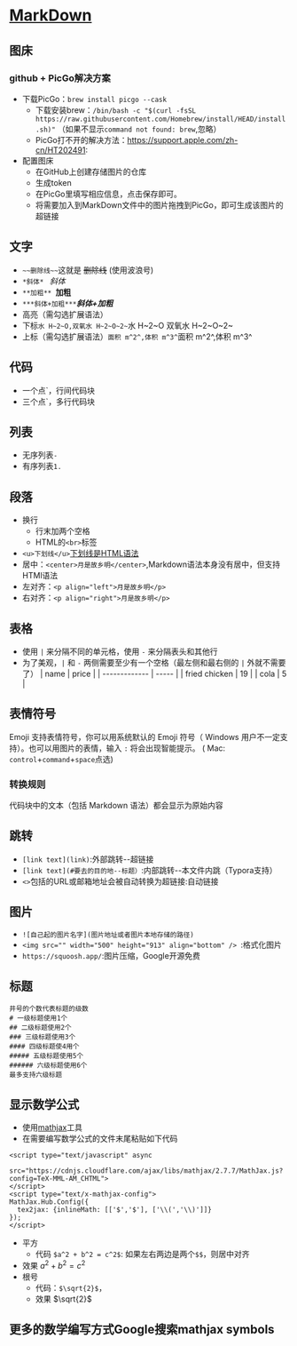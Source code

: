 # [MarkDown](https://markdown.com.cn/basic-syntax/)

## 图床
### github + PicGo解决方案
- 下载PicGo：`brew install picgo --cask`
    - 下载安装brew：`/bin/bash -c "$(curl -fsSL https://raw.githubusercontent.com/Homebrew/install/HEAD/install.sh)"` （如果不显示`command not found: brew`,忽略）
    - PicGo打不开的解决方法：<https://support.apple.com/zh-cn/HT202491>: 
- 配置图床
    - 在GitHub上创建存储图片的仓库
    - 生成token
    - 在PicGo里填写相应信息，点击保存即可。
    - 将需要加入到MarkDown文件中的图片拖拽到PicGo，即可生成该图片的超链接
## 文字
- `~~删除线~~`这就是 ~~删除线~~ (使用波浪号)
- `*斜体* ` *斜体* 
- `**加粗** `**加粗**
- `***斜体+加粗***`***斜体+加粗***
- 高亮（需勾选扩展语法）
- 下标`水 H~2~O,双氧水 H~2~O~2~`水 H~2~O 双氧水 H~2~O~2~
- 上标（需勾选扩展语法）`面积 m^2^,体积 m^3^`面积 m^2^,体积 m^3^
## 代码
- 一个点`，行间代码块
- 三个点`，多行代码块
## 列表
- 无序列表`- `
- 有序列表`1. `
## 段落
- 换行
    - 行末加两个空格
    - HTML的`<br>`标签
- `<u>下划线</u>`<u>下划线是HTML语法</u>
- 居中：`<center>月是故乡明</center>`,Markdown语法本身没有居中，但支持HTMl语法
- 左对齐：`<p align="left">月是故乡明</p>`
- 右对齐：`<p align="right">月是故乡明</p>`

## 表格
- 使用 `|` 来分隔不同的单元格，使用 `-` 来分隔表头和其他行
- 为了美观，`|` 和 `-` 两侧需要至少有一个空格（最左侧和最右侧的 `|` 外就不需要了）
| name          | price |
| ------------- | ----- |
| fried chicken | 19    |
| cola          | 5     |

## 表情符号
Emoji 支持表情符号，你可以用系统默认的 Emoji 符号（ Windows 用户不一定支持）。也可以用图片的表情，输入 `:` 将会出现智能提示。  (  Mac: `control`+`command`+`space`点选)

### 转换规则

代码块中的文本（包括 Markdown 语法）都会显示为原始内容


## 跳转
- `[link text](link)`:外部跳转--超链接
- `[link text](#要去的目的地--标题）`:内部跳转--本文件内跳（Typora支持）
- `<>`包括的URL或邮箱地址会被自动转换为超链接:自动链接

## 图片
- `![自己起的图片名字](图片地址或者图片本地存储的路径)`
- `<img src="" width="500" height="913" align="bottom" /> `:格式化图片
- `https://squoosh.app/`:图片压缩，Google开源免费

## 标题
```
井号的个数代表标题的级数
# 一级标题使用1个
## 二级标题使用2个
### 三级标题使用3个
#### 四级标题使4用个
##### 五级标题使用5个
###### 六级标题使用6个
最多支持六级标题
```
## 显示数学公式
- 使用[mathjax](https://mathjax-chinese-doc.readthedocs.io/en/latest/#)工具
- 在需要编写数学公式的文件末尾粘贴如下代码
```
<script type="text/javascript" async
  src="https://cdnjs.cloudflare.com/ajax/libs/mathjax/2.7.7/MathJax.js?config=TeX-MML-AM_CHTML">
</script>
<script type="text/x-mathjax-config">
MathJax.Hub.Config({
  tex2jax: {inlineMath: [['$','$'], ['\\(','\\)']]}
});
</script>
```
- 平方
    - 代码
`$a^2 + b^2 = c^2$`: 如果左右两边是两个`$$`，则居中对齐
- 效果
$a^2 + b^2 = c^2$
- 根号
    - 代码：`$\sqrt{2}$`，
    - 效果 $\sqrt{2}$
## 更多的数学编写方式Google搜索mathjax symbols 


<script type="text/javascript" async
  src="https://cdnjs.cloudflare.com/ajax/libs/mathjax/2.7.7/MathJax.js?config=TeX-MML-AM_CHTML">
</script>
<script type="text/x-mathjax-config">
MathJax.Hub.Config({
  tex2jax: {inlineMath: [['$','$'], ['\\(','\\)']]}
});
</script>

